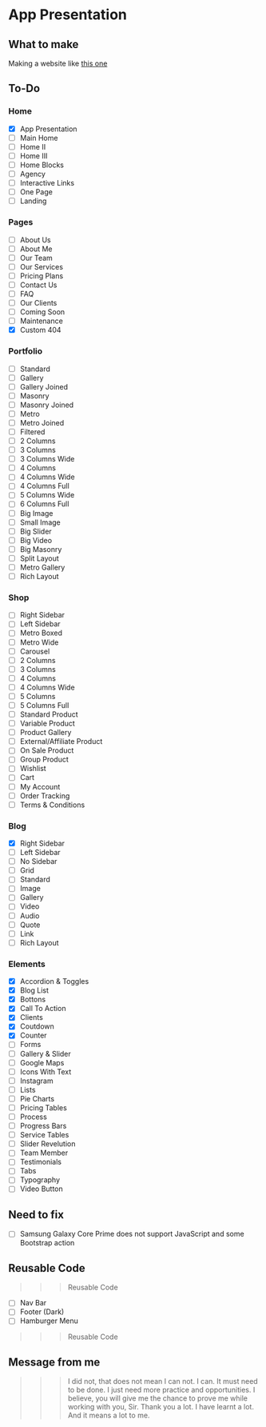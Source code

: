 # App Presentation

## What to make

Making a website like [this one](https://demos.wolfthemes.com/milu/main-home/app-presentation/)

## To-Do

### Home

- [x] App Presentation
- [ ] Main Home
- [ ] Home II
- [ ] Home III
- [ ] Home Blocks
- [ ] Agency
- [ ] Interactive Links
- [ ] One Page
- [ ] Landing

### Pages

- [ ] About Us
- [ ] About Me
- [ ] Our Team
- [ ] Our Services
- [ ] Pricing Plans
- [ ] Contact Us
- [ ] FAQ
- [ ] Our Clients
- [ ] Coming Soon
- [ ] Maintenance
- [x] Custom 404

### Portfolio

- [ ] Standard
- [ ] Gallery
- [ ] Gallery Joined
- [ ] Masonry
- [ ] Masonry Joined
- [ ] Metro
- [ ] Metro Joined
- [ ] Filtered
- [ ] 2 Columns
- [ ] 3 Columns
- [ ] 3 Columns Wide
- [ ] 4 Columns
- [ ] 4 Columns Wide
- [ ] 4 Columns Full
- [ ] 5 Columns Wide
- [ ] 6 Columns Full
- [ ] Big Image
- [ ] Small Image
- [ ] Big Slider
- [ ] Big Video
- [ ] Big Masonry
- [ ] Split Layout
- [ ] Metro Gallery
- [ ] Rich Layout

### Shop

- [ ] Right Sidebar
- [ ] Left Sidebar
- [ ] Metro Boxed
- [ ] Metro Wide
- [ ] Carousel
- [ ] 2 Columns
- [ ] 3 Columns
- [ ] 4 Columns
- [ ] 4 Columns Wide
- [ ] 5 Columns
- [ ] 5 Columns Full
- [ ] Standard Product
- [ ] Variable Product
- [ ] Product Gallery
- [ ] External/Affiliate Product
- [ ] On Sale Product
- [ ] Group Product
- [ ] Wishlist
- [ ] Cart
- [ ] My Account
- [ ] Order Tracking
- [ ] Terms & Conditions

### Blog

- [x] Right Sidebar
- [ ] Left Sidebar
- [ ] No Sidebar
- [ ] Grid
- [ ] Standard
- [ ] Image
- [ ] Gallery
- [ ] Video
- [ ] Audio
- [ ] Quote
- [ ] Link
- [ ] Rich Layout

### Elements

- [x] Accordion & Toggles
- [X] Blog List
- [x] Bottons
- [x] Call To Action
- [x] Clients
- [x] Coutdown
- [x] Counter
- [ ] Forms
- [ ] Gallery & Slider
- [ ] Google Maps
- [ ] Icons With Text
- [ ] Instagram
- [ ] Lists
- [ ] Pie Charts
- [ ] Pricing Tables
- [ ] Process
- [ ] Progress Bars
- [ ] Service Tables
- [ ] Slider Revelution
- [ ] Team Member
- [ ] Testimonials
- [ ] Tabs
- [ ] Typography
- [ ] Video Button

## Need to fix

- [ ] Samsung Galaxy Core Prime does not support JavaScript and some Bootstrap action

## Reusable Code

>>> Reusable Code

- [ ] Nav Bar
- [ ] Footer (Dark)
- [ ] Hamburger Menu

>>> Reusable Code

## Message from me

> > > I did not, that does not mean I can not. I can. It must need to be done. I just need more practice and opportunities. I believe, you will give me the chance to prove me while working with you, Sir. Thank you a lot. I have learnt a lot. And it means a lot to me.
